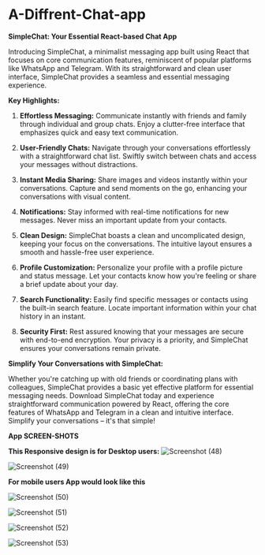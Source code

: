 # A-Diffrent-Chat-app
**SimpleChat: Your Essential React-based Chat App**

Introducing SimpleChat, a minimalist messaging app built using React that focuses on core communication features, reminiscent of popular platforms like WhatsApp and Telegram. With its straightforward and clean user interface, SimpleChat provides a seamless and essential messaging experience.

**Key Highlights:**

1. **Effortless Messaging:** Communicate instantly with friends and family through individual and group chats. Enjoy a clutter-free interface that emphasizes quick and easy text communication.

2. **User-Friendly Chats:** Navigate through your conversations effortlessly with a straightforward chat list. Swiftly switch between chats and access your messages without distractions.

3. **Instant Media Sharing:** Share images and videos instantly within your conversations. Capture and send moments on the go, enhancing your conversations with visual content.

4. **Notifications:** Stay informed with real-time notifications for new messages. Never miss an important update from your contacts.

5. **Clean Design:** SimpleChat boasts a clean and uncomplicated design, keeping your focus on the conversations. The intuitive layout ensures a smooth and hassle-free user experience.

6. **Profile Customization:** Personalize your profile with a profile picture and status message. Let your contacts know how you're feeling or share a brief update about your day.

7. **Search Functionality:** Easily find specific messages or contacts using the built-in search feature. Locate important information within your chat history in an instant.

8. **Security First:** Rest assured knowing that your messages are secure with end-to-end encryption. Your privacy is a priority, and SimpleChat ensures your conversations remain private.

**Simplify Your Conversations with SimpleChat:**

Whether you're catching up with old friends or coordinating plans with colleagues, SimpleChat provides a basic yet effective platform for essential messaging needs. Download SimpleChat today and experience straightforward communication powered by React, offering the core features of WhatsApp and Telegram in a clean and intuitive interface. Simplify your conversations – it's that simple!


**App SCREEN-SHOTS**



**This Responsive design is for Desktop users:**
![Screenshot (48)](https://github.com/Usee1234/A-Diffrent-Chat-app-UI/assets/94893243/5068afcf-0f2a-4e63-b83a-86b5ce6d1c93)

![Screenshot (49)](https://github.com/Usee1234/A-Diffrent-Chat-app-UI/assets/94893243/b9d77bc4-cb0a-4fff-9094-6c465841e8ef)

**For mobile users App would look like this**



![Screenshot (50)](https://github.com/Usee1234/A-Diffrent-Chat-app-UI/assets/94893243/35ae4aa3-3f41-412a-99e6-c1eff083dddc)




![Screenshot (51)](https://github.com/Usee1234/A-Diffrent-Chat-app-UI/assets/94893243/00cbb95d-b910-4d75-a174-56916858617a)




![Screenshot (52)](https://github.com/Usee1234/A-Diffrent-Chat-app-UI/assets/94893243/ead714d5-bd2b-4ce6-a00f-61926dc36353)





![Screenshot (53)](https://github.com/Usee1234/A-Diffrent-Chat-app-UI/assets/94893243/c678afe5-8091-440f-b9dd-f6a74daffb81)



